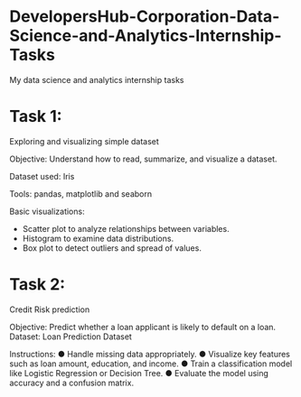 # DevelopersHub-Corporation-Data-Science-and-Analytics-Internship-Tasks
My data science and analytics internship tasks
# Task 1:
Exploring and visualizing simple dataset

Objective:
Understand how to read, summarize, and visualize a dataset.

Dataset used: Iris

Tools: pandas, matplotlib and seaborn

Basic visualizations:
* Scatter plot to analyze relationships between variables.
* Histogram to examine data distributions.
* Box plot to detect outliers and spread of values.

# Task 2:
Credit Risk prediction

Objective: 
Predict whether a loan applicant is likely to default on a loan. 
Dataset: 
Loan Prediction Dataset

Instructions: 
●	Handle missing data appropriately. 
●	Visualize key features such as loan amount, education, and income. 
●	Train a classification model like Logistic Regression or Decision Tree. 
●	Evaluate the model using accuracy and a confusion matrix. 
